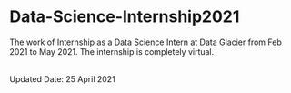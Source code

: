 # Data-Science-Internship2021
The work of Internship as a Data Science Intern at Data Glacier from Feb 2021 to May 2021. The internship is completely virtual.

<br>Updated Date: 25 April 2021
